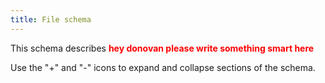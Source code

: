 ```yaml
---
title: File schema
---
```


This schema describes <strong style="color:red;">hey donovan please write something smart here</strong>

Use the "+" and "-" icons to expand and collapse sections of the schema.

<div class="container">
<div id="test">

<script type="text/javascript" src="../../javascripts/renderjson.js"></script>
<script>
renderjson.set_show_to_level(2).set_icons('+', '-');


var example = [


    {
        "name": "id",
        "description": "The 'logical' identifier of the entity in the repository, e.g. a UUID.  This 'id' is unique within a given system. The identified entity may have a different 'id' in a different system.",
        "mode": "REQUIRED",
        "type": "STRING"
    },
    {
        "name": "identifier",
        "description": "A 'business' identifier  or accession number for the entity, typically as provided by an external system or authority, that persists across implementing systems  (i.e. a  'logical' identifier). ",
        "fields": [
            {
                "name": "system",
                "description": "The system or namespace that defines the identifier.",
                "mode": "NULLABLE",
                "type": "STRING"
            },
            {
                "name": "value",
                "description": "The value of the identifier, as defined by the system.",
                "mode": "NULLABLE",
                "type": "STRING"
            }
        ],
        "mode": "REPEATED",
        "type": "RECORD"
    },
    {
        "name": "label",
        "description": "Short name or abbreviation for dataset. Maps to rdfs:label.",
        "mode": "NULLABLE",
        "type": "STRING"
    },
    {
        "name": "data_category",
        "description": " ",
        "mode": "NULLABLE",
        "type": "STRING"
    },
    {
        "name": "data_type",
        "description": " ",
        "mode": "NULLABLE",
        "type": "STRING"
    },
    {
        "name": "file_format",
        "description": "String to identify the full file extension including compression extensions.",
        "mode": "NULLABLE",
        "type": "STRING"
    },
    {
        "name": "associated_project",
        "description": "A reference to the Project(s) of which this ResearchSubject is a member. The associated_project may be embedded using the $ref definition or may be a reference to the id for the Project - or a URI expressed as a string to an existing entity.",
        "mode": "NULLABLE",
        "type": "STRING"
    },
    {
        "name": "drs_uri",
        "description": "",
        "mode": "NULLABLE",
        "type": "STRING"
    },
    {
        "name": "byte_size",
        "description": "Size of the file in bytes. Maps to dcat:byteSize.",
        "mode": "NULLABLE",
        "type": "INTEGER"
    },
    {
        "name": "checksum",
        "description": " ",
        "mode": "NULLABLE",
        "type": "STRING"
    },
    {
        "name": "data_modality",
        "description": "",
        "mode": "NULLABLE",
        "type": "STRING"
    },
    {
        "name": "imaging_modality",
        "description": "",
        "mode": "NULLABLE",
        "type": "STRING"
    },
    {
        "name": "dbgap_accession_number",
        "description": "",
        "mode": "NULLABLE",
        "type": "STRING"
    },
    {
        "name": "crdc_series_uuid",
        "description": "",
        "mode": "NULLABLE",
        "type": "STRING"
    },
    {
        "name": "Subject",
        "description": "A patient entity captures the study-independent metadata for research subjects. Human research subjects are usually not traceable to a particular person to protect the subject’s privacy.",
        "fields": [
            {
                "name": "id",
                "description": "The 'logical' identifier of the entity in the system of record, e.g. a UUID.  This 'id' is unique within a given system. The identified entity may have a different 'id' in a different system.",
                "mode": "REQUIRED",
                "type": "STRING"
            },
            {
                "name": "identifier",
                "description": "A 'business' identifier for the entity, typically as provided by an external system or authority, that persists across implementing systems  (i.e. a  'logical' identifier). Uses a specialized, complex 'Identifier' data type to capture information about the source of the business identifier - or a URI expressed as a string to an existing entity. ",
                "fields": [
                    {
                        "name": "system",
                        "description": "The system or namespace that defines the identifier.",
                        "mode": "NULLABLE",
                        "type": "STRING"
                    },
                    {
                        "name": "value",
                        "description": "The value of the identifier, as defined by the system.",
                        "mode": "NULLABLE",
                        "type": "STRING"
                    }
                ],
                "mode": "REPEATED",
                "type": "RECORD"
            },
            {
                "name": "species",
                "description": "",
                "mode": "NULLABLE",
                "type": "STRING"
            },
            {
                "name": "sex",
                "description": "",
                "mode": "NULLABLE",
                "type": "STRING"
            },
            {
                "name": "race",
                "description": "",
                "mode": "NULLABLE",
                "type": "STRING"
            },
            {
                "name": "ethnicity",
                "description": "",
                "mode": "NULLABLE",
                "type": "STRING"
            },
            {
                "name": "days_to_birth",
                "description": "Per GDC Dictionary, number of days between the date used for index and the date from a person's date of birth represented as a calculated negative number of days.",
                "mode": "NULLABLE",
                "type": "INTEGER"
            },
            {
                "name": "subject_associated_project",
                "description": "",
                "mode": "REPEATED",
                "type": "STRING"
            },
            {
                "name": "vital_status",
                "description": "",
                "mode": "NULLABLE",
                "type": "STRING"
            },
            {
                "name": "age_at_death",
                "description": "",
                "mode": "NULLABLE",
                "type": "INTEGER"
            },
            {
                "name": "cause_of_death",
                "description": "",
                "mode": "NULLABLE",
                "type": "STRING"
            }
        ],
        "mode": "REPEATED",
        "type": "RECORD"
    },
    {
        "name": "ResearchSubject",
        "description": "A research subject is the entity of interest in a specific research study or project, typically a human being or an animal, but can also be a device, group of humans or animals, or a tissue sample. Human research subjects are usually not traceable to a particular person to protect the subject’s privacy.  This entity plays the role of the case_id in existing data.",
        "fields": [
            {
                "name": "id",
                "description": "The 'logical' identifier of the entity in the system of record, e.g. a UUID.  This 'id' is unique within a given system. The identified entity may have a different 'id' in a different system. For CDA, this is case_id.",
                "mode": "REQUIRED",
                "type": "STRING"
            },
            {
                "name": "identifier",
                "description": "A 'business' identifier for the entity, typically as provided by an external system or authority, that persists across implementing systems  (i.e. a  'logical' identifier). Uses a specialized, complex 'Identifier' data type to capture information about the source of the business identifier - or a URI expressed as a string to an existing entity. ",
                "fields": [
                    {
                        "name": "system",
                        "description": "The system or namespace that defines the identifier.",
                        "mode": "NULLABLE",
                        "type": "STRING"
                    },
                    {
                        "name": "value",
                        "description": "The value of the identifier, as defined by the system.",
                        "mode": "NULLABLE",
                        "type": "STRING"
                    }
                ],
                "mode": "REPEATED",
                "type": "RECORD"
            },
            {
                "name": "member_of_research_project",
                "description": "",
                "mode": "NULLABLE",
                "type": "STRING"
            },
            {
                "name": "primary_diagnosis_condition",
                "description": "",
                "mode": "NULLABLE",
                "type": "STRING"
            },
            {
                "name": "primary_diagnosis_site",
                "description": "",
                "mode": "NULLABLE",
                "type": "STRING"
            },
            {
                "name": "Diagnosis",
                "description": "",
                "fields": [
                    {
                        "name": "id",
                        "description": "The 'logical' identifier of the entity in the repository, e.g. a UUID.  This 'id' is unique within a given system. The identified entity may have a different 'id' in a different system.",
                        "mode": "REQUIRED",
                        "type": "STRING"
                    },
                    {
                        "name": "identifier",
                        "description": "A 'business' identifier  or accession number for the entity, typically as provided by an external system or authority, that persists across implementing systems  (i.e. a  'logical' identifier). ",
                        "fields": [
                            {
                                "name": "system",
                                "description": "The system or namespace that defines the identifier.",
                                "mode": "NULLABLE",
                                "type": "STRING"
                            },
                            {
                                "name": "value",
                                "description": "The value of the identifier, as defined by the system.",
                                "mode": "NULLABLE",
                                "type": "STRING"
                            }
                        ],
                        "mode": "REPEATED",
                        "type": "RECORD"
                    },
                    {
                        "name": "primary_diagnosis",
                        "description": "",
                        "mode": "NULLABLE",
                        "type": "STRING"
                    },
                    {
                        "name": "age_at_diagnosis",
                        "description": "",
                        "mode": "NULLABLE",
                        "type": "INTEGER"
                    },
                    {
                        "name": "morphology",
                        "description": "",
                        "mode": "NULLABLE",
                        "type": "STRING"
                    },
                    {
                        "name": "stage",
                        "description": "",
                        "mode": "NULLABLE",
                        "type": "STRING"
                    },
                    {
                        "name": "grade",
                        "description": "",
                        "mode": "NULLABLE",
                        "type": "STRING"
                    },
                    {
                        "name": "method_of_diagnosis",
                        "description": "",
                        "mode": "NULLABLE",
                        "type": "STRING"
                    },
                    {
                        "name": "Treatment",
                        "description": "",
                        "fields": [
                            {
                                "name": "id",
                                "description": "The 'logical' identifier of the entity in the repository, e.g. a UUID.  This 'id' is unique within a given system. The identified entity may have a different 'id' in a different system.",
                                "mode": "REQUIRED",
                                "type": "STRING"
                            },
                            {
                                "name": "identifier",
                                "description": "A 'business' identifier  or accession number for the entity, typically as provided by an external system or authority, that persists across implementing systems  (i.e. a  'logical' identifier). ",
                                "fields": [
                                    {
                                        "name": "system",
                                        "description": "The system or namespace that defines the identifier.",
                                        "mode": "NULLABLE",
                                        "type": "STRING"
                                    },
                                    {
                                        "name": "value",
                                        "description": "The value of the identifier, as defined by the system.",
                                        "mode": "NULLABLE",
                                        "type": "STRING"
                                    }
                                ],
                                "mode": "REPEATED",
                                "type": "RECORD"
                            },
                            {
                                "name": "treatment_type",
                                "description": "Text name for treatment type; this will ultimately be defined by a common vocabulary",
                                "mode": "NULLABLE",
                                "type": "STRING"
                            },
                            {
                                "name": "treatment_outcome",
                                "description": "Text name for treatment outcome; this will ultimately be defined by a common vocabulary",
                                "mode": "NULLABLE",
                                "type": "STRING"
                            },
                            {
                                "name": "days_to_treatment_start",
                                "description": "The date and optionally time that the treatment was started in integer.",
                                "mode": "NULLABLE",
                                "type": "INTEGER"
                            },
                            {
                                "name": "days_to_treatment_end",
                                "description": "",
                                "mode": "NULLABLE",
                                "type": "INTEGER"
                            },
                            {
                                "name": "therapeutic_agent",
                                "description": "",
                                "mode": "NULLABLE",
                                "type": "STRING"
                            },
                            {
                                "name": "treatment_anatomic_site",
                                "description": "",
                                "mode": "NULLABLE",
                                "type": "STRING"
                            },
                            {
                                "name": "treatment_effect",
                                "description": "",
                                "mode": "NULLABLE",
                                "type": "STRING"
                            },
                            {
                                "name": "treatment_end_reason",
                                "description": "",
                                "mode": "NULLABLE",
                                "type": "STRING"
                            },
                            {
                                "name": "number_of_cycles",
                                "description": "",
                                "mode": "NULLABLE",
                                "type": "INTEGER"
                            }
                        ],
                        "mode": "REPEATED",
                        "type": "RECORD"
                    }
                ],
                "mode": "REPEATED",
                "type": "RECORD"
            }
        ],
        "mode": "REPEATED",
        "type": "RECORD"
    },
    {
        "name": "Specimen",
        "description": "Any material taken as a sample from a biological entity (living or dead), or from a physical object or the environment. Specimens are usually collected as an example of their kind, often for use in some investigation.",
        "fields": [
            {
                "name": "id",
                "description": "The 'logical' identifier of the entity in the system of record, e.g. a UUID.  This 'id' is unique within a given system. The identified entity may have a different 'id' in a different system.",
                "mode": "REQUIRED",
                "type": "STRING"
            },
            {
                "name": "identifier",
                "description": "A 'business' identifier  or accession number for the entity, typically as provided by an external system or authority, that persists across implementing systems  (i.e. a  'logical' identifier). ",
                "fields": [
                    {
                        "name": "system",
                        "description": "The system or namespace that defines the identifier.",
                        "mode": "NULLABLE",
                        "type": "STRING"
                    },
                    {
                        "name": "value",
                        "description": "The value of the identifier, as defined by the system.",
                        "mode": "NULLABLE",
                        "type": "STRING"
                    }
                ],
                "mode": "REPEATED",
                "type": "RECORD"
            },
            {
                "name": "associated_project",
                "description": "",
                "mode": "NULLABLE",
                "type": "STRING"
            },
            {
                "name": "age_at_collection",
                "description": "The age of the Patient when this sample was taken.",
                "mode": "NULLABLE",
                "type": "INTEGER"
            },
            {
                "name": "primary_disease_type",
                "description": "",
                "mode": "NULLABLE",
                "type": "STRING"
            },
            {
                "name": "anatomical_site",
                "description": "Per GDC Dictionary, the text term that represents the name of the primary disease site of the submitted tumor sample; recommend dropping tumor; biospecimen_anatomic_site.",
                "mode": "NULLABLE",
                "type": "STRING"
            },
            {
                "name": "source_material_type",
                "description": "The general kind of material from which the specimen was derived, indicating the physical nature of the source material. ",
                "mode": "NULLABLE",
                "type": "STRING"
            },
            {
                "name": "specimen_type",
                "description": "The high-level type of the specimen, based on its how it has been derived from the original extracted sample. \n",
                "mode": "NULLABLE",
                "type": "STRING"
            },
            {
                "name": "derived_from_specimen",
                "description": "A source/parent specimen from which this one was directly derived.",
                "mode": "NULLABLE",
                "type": "STRING"
            },
            {
                "name": "derived_from_subject",
                "description": "The Patient/ResearchSubject, or Biologically Derived Materal (e.g. a cell line, tissue culture, organoid) from which the specimen was directly or indirectly derived.",
                "mode": "NULLABLE",
                "type": "STRING"
            }
        ],
        "mode": "REPEATED",
        "type": "RECORD"
    }


];
    document.getElementById("test").appendChild(renderjson(example));
</script>
</div></div>
